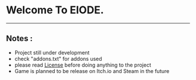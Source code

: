 # Welcome To EIODE.

---

## Notes :

- Project still under development
- check "addons.txt" for addons used
- please read [License](https://github.com/UndefiendUserNull/eiode?tab=License-1-ov-file#license-agreement-for-eiode-software) before doing anything to the project
- Game is planned to be release on Itch.io and Steam in the future
  
